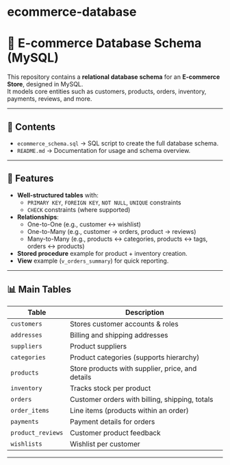 # ecommerce-database
# 🛒 E-commerce Database Schema (MySQL)

This repository contains a **relational database schema** for an **E-commerce Store**, designed in MySQL.  
It models core entities such as customers, products, orders, inventory, payments, reviews, and more.

---

## 📂 Contents
- `ecommerce_schema.sql` → SQL script to create the full database schema.
- `README.md` → Documentation for usage and schema overview.

---

## 🎯 Features
- **Well-structured tables** with:
  - `PRIMARY KEY`, `FOREIGN KEY`, `NOT NULL`, `UNIQUE` constraints
  - `CHECK` constraints (where supported)
- **Relationships**:
  - One-to-One (e.g., customer ↔ wishlist)
  - One-to-Many (e.g., customer → orders, product → reviews)
  - Many-to-Many (e.g., products ↔ categories, products ↔ tags, orders ↔ products)
- **Stored procedure** example for product + inventory creation.
- **View** example (`v_orders_summary`) for quick reporting.

---

## 📊 Main Tables
| Table              | Description |
|--------------------|-------------|
| `customers`        | Stores customer accounts & roles |
| `addresses`        | Billing and shipping addresses |
| `suppliers`        | Product suppliers |
| `categories`       | Product categories (supports hierarchy) |
| `products`         | Store products with supplier, price, and details |
| `inventory`        | Tracks stock per product |
| `orders`           | Customer orders with billing, shipping, totals |
| `order_items`      | Line items (products within an order) |
| `payments`         | Payment details for orders |
| `product_reviews`  | Customer product feedback |
| `wishlists`        | Wishlist per customer |

---


